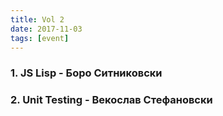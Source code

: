 ```yaml
---
title: Vol 2
date: 2017-11-03
tags: [event]
---
```


### 1. JS Lisp - __Боро Ситниковски__

### 2. Unit Testing - __Векослав Стефановски__

